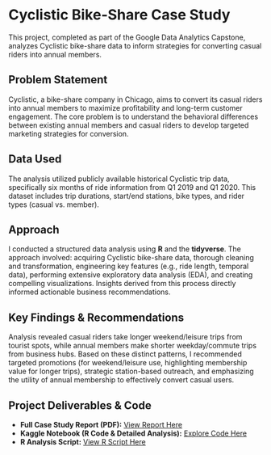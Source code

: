 # Cyclistic Bike-Share Case Study

This project, completed as part of the Google Data Analytics Capstone, analyzes Cyclistic bike-share data to inform strategies for converting casual riders into annual members.

## Problem Statement

Cyclistic, a bike-share company in Chicago, aims to convert its casual riders into annual members to maximize profitability and long-term customer engagement. The core problem is to understand the behavioral differences between existing annual members and casual riders to develop targeted marketing strategies for conversion.

## Data Used

The analysis utilized publicly available historical Cyclistic trip data, specifically six months of ride information from Q1 2019 and Q1 2020. This dataset includes trip durations, start/end stations, bike types, and rider types (casual vs. member).

## Approach

I conducted a structured data analysis using **R** and the **tidyverse**. The approach involved: acquiring Cyclistic bike-share data, thorough cleaning and transformation, engineering key features (e.g., ride length, temporal data), performing extensive exploratory data analysis (EDA), and creating compelling visualizations. Insights derived from this process directly informed actionable business recommendations.

## Key Findings & Recommendations

Analysis revealed casual riders take longer weekend/leisure trips from tourist spots, while annual members make shorter weekday/commute trips from business hubs. Based on these distinct patterns, I recommended targeted promotions (for weekend/leisure use, highlighting membership value for longer trips), strategic station-based outreach, and emphasizing the utility of annual membership to effectively convert casual users.

## Project Deliverables & Code

* **Full Case Study Report (PDF):** [View Report Here](https://github.com/srstoner21/Cyclistic-Case-Study/raw/main/reports/Exsum.pdf)
* **Kaggle Notebook (R Code & Detailed Analysis):** [Explore Code Here](https://www.kaggle.com/code/shaunstoner/cyclistic-bike-share-case-study)
* **R Analysis Script:** [View R Script Here](https://github.com/srstoner21/Cyclistic-Case-Study/raw/refs/heads/main/scripts/cyclistic_data_cleaning_analysis.R)
